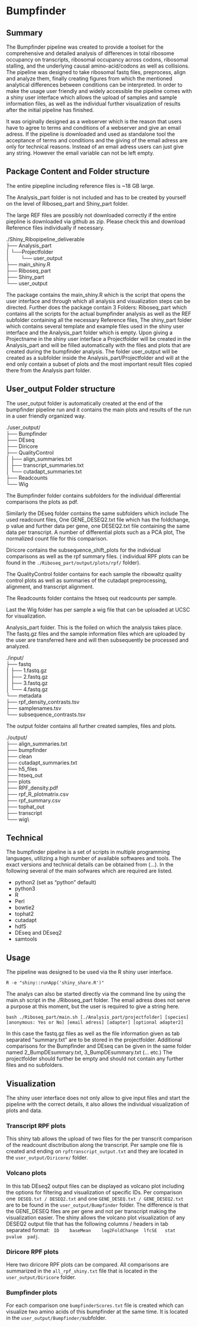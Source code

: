 # Bumpfinder


## Summary
The Bumpfinder pipeline was created to provide a toolset for the comprehensive and detailed analysis of differences in total ribosome occupancy on transcripts, ribosomal occupancy across codons, ribosomal stalling, and the underlying causal amino-acid/codons as well as collisions. The pipeline was designed to take ribosomal fastq files, preprocess, align and analyze them, finally creating figures from which the mentioned analytical differences between conditions can be interpreted.  In order to make the usage user friendly and widely accessible the pipeline comes with a shiny user interface which allows the upload of samples and sample information files, as well as the individual further visualization of results after the initial pipeline has finished. 

It was originally designed as a webserver which is the reason that users have to agree to terms and conditions of a webserver and give an email adress. If the pipeline is downloaded and used as standalone tool the acceptance of terms and conditions and the giving of the email adress are only for technical reasons. Instead of an email adress users can just give any string. However the email variable can not be left empty.

## Package Content and Folder structure

The entire pipepline including reference files is ~18 GB large. 

The Analysis_part folder is not included and has to be created by yourself on the level of Riboseq_part and Shiny_part folder.

The large REF files are possibly not downloaded correctly if the entire piepline is downloaded via github as zip. Please check this and download Reference files individually if necessary. 

./Shiny_Ribopipeline_deliverable\
├── Analysis_part\
│   └──Projectfolder\
│    &nbsp;&nbsp;&nbsp;&nbsp;&nbsp;&nbsp;   └── user_output\
├── main_shiny.R\
├── Riboseq_part\
├── Shiny_part\
└── user_output

The package contains the main_shiny.R which is the script that opens the user interface and through which all analysis and visualization steps can be directed. Further does the package contain 3 Folders: Riboseq_part which contains all the scripts for the actual bumpfinder analysis as well as the REF subfolder containing all the necessary Reference files, The shiny_part folder which contains several template and example files used in the shiny user interface and the Analysis_part folder which is empty. Upon giving a Projectname in the shiny user interface a Projectfolder will be created in the Analysis_part and will be filled automatically with the files and plots that are created during the bumpfinder analysis. The folder user_output will be created as a subfolder inside the Analysis_part/Projectfolder and will at the end only contain a subset of plots and the most important result files copied there from the Analysis part folder.

## User_output Folder structure

The user_output folder is automatically created at the end of the bumpfinder pipeline run and it contains the main plots and results of the run in a user friendly organized way.

./user_output/\
├── Bumpfinder\
├── DEseq\
├── Diricore\
├── QualityControl\
│   ├── align_summaries.txt\
│   ├── transcript_summaries.txt\
│   └── cutadapt_summaries.txt\
├── Readcounts\
└── Wig

The Bumpfinder folder contains subfolders for the individual differential comparisons the plots as pdf. 

Similarly the DEseq folder contains the same subfolders which include The used readcount files, One GENE_DESEQ2.txt file which has the foldchange, p value and further data per gene, one DESEQ2.txt file containing the same data per transcript. A number of differential plots such as a PCA plot, The normalized count file for this comparison. 

Diricore contains the subsequence_shift_plots for the individual comparisons as well as the rpf summary files. ( individual RPF plots can be found in the `./Riboseq_part/output/plots/rpf/`  folder).

The QualityControl folder contains for each sample the ribowaltz quality control plots as well as summaries of the cutadapt preprocessing, alignment, and transcript alignment. 

The Readcounts folder contains the htseq out readcounts per sample. 

Last the Wig folder has per sample a wig file that can be uploaded at UCSC for visualization.

Analysis_part folder. This is the foiled on which the analysis takes place. The fastq.gz files and the sample information files which are uploaded by the user are transferred here and will then subsequently be processed and analyzed. 

./input/\
├── fastq\
│   ├── 1.fastq.gz\
│   ├── 2.fastq.gz\
│   ├── 3.fastq.gz\
│   └── 4.fastq.gz\
└── metadata\
    ├── rpf_density_contrasts.tsv\
    ├── samplenames.tsv\
    └── subsequence_contrasts.tsv

The output folder contains all further created samples, files and plots.

./output/\
├── align_summaries.txt\
├── bumpfinder\
├── clean\
├── cutadapt_summaries.txt\
├── h5_files\
├── htseq_out\
├── plots\
├── RPF_density.pdf\
├── rpf_R_plotmatrix.csv\
├── rpf_summary.csv\
├── tophat_out\
├── transcript\
└── wig\

## Technical
The bumpfinder pipeline is a set of scripts in multiple programming languages, utilizing a high number of available softwares and tools. The exact versions and technical details can be obtained from (…). In the following several of the main sofwares which are required are listed.
* python2  (set as “python” default)
* python3 
* R
* Perl
* bowtie2
* tophat2
* cutadapt
* hdf5
* DEseq and DEseq2
* samtools

## Usage
The pipeline was designed to be used via the R shiny user interface.

`R -e "shiny::runApp('shiny_share.R')"`

The analys can also be started directly via the command line by using the main.sh script in the ./Riboseq_part folder.
The email adress does not serve a purpose at this moment, but the user is required to give a string here. 

`bash ./Riboseq_part/main.sh [./Analysis_part/projectfolder] [species] [anonymous: Yes or No] [email adress] [adapter] [optional adapter2]`

In this case the fastq.gz files as well as the file information given as tab separated "summary.txt" are to be stored in the projectfolder. Additional comparisons for the Bumpfinder and DEseq can be given in the same folder named 2_BumpDEsummary.txt, 3_BumpDEsummary.txt (... etc.) The projectfolder should further be empty and should not contain any further files and no subfolders.

## Visualization

The shiny user interface does not only allow to give input files and start the pipeline with the correct details, it also allows the individual visualization of plots and data.

### Transcript RPF plots

This shiny tab allows the upload of two files for the per transcrit comparison of the readcount disctribution along the transcript. Per sample one file is created and ending on  `rpftranscript_output.txt` and they are located in the `user_output/Diricore/` folder. 

### Volcano plots

In this tab DEseq2 output files can be displayed as volcano plot including the options for filtering and visualization of specific IDs. Per comparison one` DESEQ.txt / DESEQ2.txt` and one `GENE_DESEQ.txt / GENE_DESEQ2.txt` are to be found in the `user_output/Bumpfinder` folder. The difference is that the GENE_DESEQ files are per gene and not per transcript making the visualization easier. The shiny allows the volcano plot visualization of any DESEQ2 output file that has the following columns / headers in tab separated format: ` ID	baseMean	log2FoldChange	lfcSE	stat	pvalue	padj`.

### Diricore RPF plots

Here two diricore RPF plots can be compared. All comparisons are summarized in the `all_rpf_shiny.txt` file that is located in the `user_output/Diricore` folder. 

### Bumpfinder plots

For each comparison one `bumpfinderScores.txt` file is created which can visualize two amino acids of this bumpfinder at the same time. It is located in the `user_output/Bumpfinder/`subfolder. 







